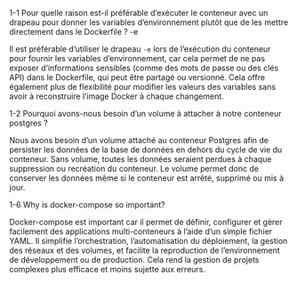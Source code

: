 1-1 Pour quelle raison est-il préférable d’exécuter le conteneur avec un drapeau pour donner les variables d’environnement plutôt que de les mettre directement dans le Dockerfile ? -e

Il est préférable d’utiliser le drapeau `-e` lors de l’exécution du conteneur pour fournir les variables d’environnement, car cela permet de ne pas exposer d’informations sensibles (comme des mots de passe ou des clés API) dans le Dockerfile, qui peut être partagé ou versionné. Cela offre également plus de flexibilité pour modifier les valeurs des variables sans avoir à reconstruire l’image Docker à chaque changement.

1-2 Pourquoi avons-nous besoin d’un volume à attacher à notre conteneur postgres ?

Nous avons besoin d’un volume attaché au conteneur Postgres afin de persister les données de la base de données en dehors du cycle de vie du conteneur. Sans volume, toutes les données seraient perdues à chaque suppression ou recréation du conteneur. Le volume permet donc de conserver les données même si le conteneur est arrêté, supprimé ou mis à jour.

1-6 Why is docker-compose so important?

Docker-compose est important car il permet de définir, configurer et gérer facilement des applications multi-conteneurs à l’aide d’un simple fichier YAML. Il simplifie l’orchestration, l’automatisation du déploiement, la gestion des réseaux et des volumes, et facilite la reproduction de l’environnement de développement ou de production. Cela rend la gestion de projets complexes plus efficace et moins sujette aux erreurs.
